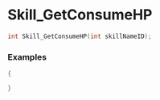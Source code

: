 # Skill_GetConsumeHP

```cpp - C++
int Skill_GetConsumeHP(int skillNameID);
```

### Examples
```cpp - C++
{

}
```
